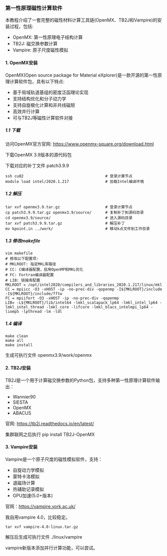 ### 第一性原理磁性计算软件

本教程介绍了一套完整的磁性材料计算工具链(OpenMX、TB2J和Vampire)的安装过程，包括:

* OpenMX: 第一性原理电子结构计算
* TB2J: 磁交换参数计算
* Vampire: 原子尺度磁性模拟

#### 1. OpenMX安装

OpenMX(Open source package for Material eXplorer)是一款开源的第一性原理计算软件包，具有以下特点:

* 基于局域轨道基组的密度泛函理论实现
* 支持结构优化和分子动力学
* 支持自旋极化计算和非共线磁矩
* 高效并行计算
* 可与TB2J等磁性计算软件对接

##### 1.1 下载

访问OpenMX官方官网: https://www.openmx-square.org/download.html

下载OpenMX 3.9版本的源代码包

下载对应的补丁文件 patch3.9.9

```
ssh cu02                                    # 登录计算节点
module load intel/2020.1.217                # 加载Intel编译环境
```

##### 1.2 解压

```
tar xvf openmx3.9.tar.gz                    # 登录计算节点
cp patch3.9.9.tar.gz openmx3.9/source/      # 复制补丁到源码目录
cd openmx3.9/source/                        # 进入源码目录
tar xvf patch3.9.9.tar.gz                   # 解压补丁
mv kpoint.in ../work/                       # 移动k点文件到工作目录
```

##### 1.3 修改makefile

```
vim makefile
# 修改以下配置项:
# MKLROOT: 指定MKL库路径
# CC: C编译器配置，启用OpenMP和MKL优化
# FC: Fortran编译器配置
# LIB: 链接库配置
MKLROOT = /opt/intel2020/compilers_and_libraries_2020.1.217/linux/mkl
CC = mpiicc -O3 -xHOST -ip -no-prec-div -qopenmp -I${MKLROOT}/include -I${MKLROOT}/include/fftw
FC = mpiifort -O3 -xHOST -ip -no-prec-div -qopenmp
LIB= -L${MKLROOT}/lib/intel64 -lmkl_scalapack_lp64 -lmkl_intel_lp64 -lmkl_intel_thread -lmkl_core -lifcore -lmkl_blacs_intelmpi_lp64 -liomp5 -lpthread -lm -ldl
```

##### 1.4 编译

```
make clean
make all
make install
```

生成可执行文件 openmx3.9/work/openmx

#### 2. TB2J安装

TB2J是一个用于计算磁交换参数的Python包，支持多种第一性原理计算软件输出：

* Wannier90
* SIESTA
* OpenMX
* ABACUS

官网: https://tb2j.readthedocs.io/en/latest/

集群联网之后执行 pip install TB2J-OpenMX

#### 3. Vampire安装

Vampire是一个原子尺度的磁性模拟软件，支持：

* 自旋动力学模拟
* 蒙特卡洛模拟
* 退磁场计算
* 热辅助记录模拟
* GPU加速(5.0+版本)

官网：https://vampire.york.ac.uk/

我自用vampire 4.0，比较稳定。

```
tar xvf vampire-4.0-linux.tar.gz
```

解压后生成可执行文件 ./linux/vampire

vampire新版本添加并行计算功能，可以尝试。
